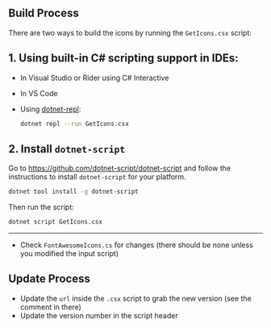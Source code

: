 ﻿## Build Process

There are two ways to build the icons by running the `GetIcons.csx` script:

## 1. Using built-in C# scripting support in IDEs:
  - In Visual Studio or Rider using C# Interactive
  - In VS Code
  - Using [dotnet-repl](https://github.com/jonsequitur/dotnet-repl):

    ```bash
    dotnet repl --run GetIcons.csx 
    ```

## 2. Install `dotnet-script`

Go to https://github.com/dotnet-script/dotnet-script and follow the instructions to install `dotnet-script` for your platform.

```bash
dotnet tool install -g dotnet-script
```

Then run the script:

```bash
dotnet script GetIcons.csx
```
 
---

- Check `FontAwesomeIcons.cs` for changes (there should be none unless you modified the input script)

## Update Process

- Update the `url` inside the `.csx` script to grab the new version (see the comment in there)
- Update the version number in the script header